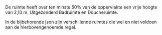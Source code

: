 De ruimte heeft over ten minste 50% van de oppervlakte een vrije hoogte van 2,10 m. Uitgezonderd Badruimte en Doucheruimte.

In de bijbehorende json zijn verschillende ruimtes die wel en niet voldoen aan de hierbovengenoemde regel.
